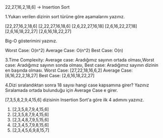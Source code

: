 22,27,16,2,18,6] -> Insertion Sort

1.Yukarı verilen dizinin sort türüne göre aşamalarını yazınız.


[22,27,16,2,18,6]
[2,22,27,16,18,6]
[2,6,22,27,16,18]
[2,6,16,22,27,18]
[2,6,16,18,22,27]
[2,6,16,18,22,27]

Big-O gösterimini yazınız.

Worst Case: O(n^2)
Average Case: O(n^2)
Best Case: O(n)

3.Time Complexity: Average case: Aradığımız sayının ortada olması,Worst case: Aradığımız sayının sonda olması, Best case: Aradığımız sayının dizinin en başında olması.
Worst Case: [27,22,18,16,6,2]
Average Case: [6,16,22,2,18,27]
Best Case: [2,6,16,18,22,27]

4.Dizi sıralandıktan sonra 18 sayısı hangi case kapsamına girer? Yazınız
Sıralamada ortada bulunduğu için Average Case e girer.

[7,3,5,8,2,9,4,15,6] dizisinin Insertion Sort'a göre ilk 4 adımını yazınız.
1. [2,3,5,8,7,9,4,15,6]
2. [2,3,5,8,7,9,4,15,6]
3. [2,3,4,8,7,9,5,15,6]
4. [2,3,4,5,7,9,8,15,6]
5. [2,3,4,5,6,9,8,15,7]
